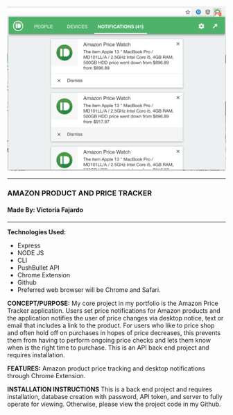 

![AMAZON PRODUCT AND PRICE TRACKER ](img/price_tracker.png)
*************************************************

### AMAZON PRODUCT AND PRICE TRACKER

#### Made By: Victoria Fajardo
************************************************
**Technologies Used:**
- Express
- NODE JS
- CLI
- PushBullet API
- Chrome Extension
- Github
- Preferred web browser will be Chrome and Safari.

**CONCEPT/PURPOSE:**
My core project in my portfolio is the Amazon Price Tracker application. Users set price notifications for Amazon products and the application notifies the user of price changes via desktop notice, text or email that includes a link to the product. For users who like to price shop and often hold off on purchases in hopes of price decreases, this prevents them from having to perform ongoing price checks and lets them know when is the right time to purchase. This is an API back end project and requires installation.


**FEATURES:**
Amazon product price tracking and desktop notifications through Chrome Extension.


**INSTALLATION INSTRUCTIONS**
This is a back end project and requires installation, database creation with password, API token, and server to fully operate for viewing.  Otherwise, please view the project code in my Github.
